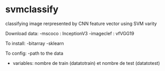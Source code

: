 # svmclassify
classifying image rerpresented by CNN feature vector using SVM varity

Download data:
-mscoco : InceptionV3
-imageclef : vfVGG19

To install:
-bitarray
-sklearn

To config:
-path to the data
- variables: nombre de train (datatotrain) et nombre de test (datatotest)

